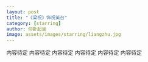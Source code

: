 ```yaml
---
layout: post
title: "《梁祝》饰祝英台"
category: [starring]
author: 仰卧起坐
image: assets/images/starring/liangzhu.jpg
---
```


内容待定
内容待定
内容待定
内容待定
内容待定
内容待定